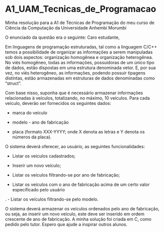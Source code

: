 # A1_UAM_Tecnicas_de_Programacao
Minha resolução para a A1 de Técnicas de Programação do meu curso de Ciência da Computação da Universidade Anhembi Morumbi

O enunciado da questão era o seguinte:
Caro estudante,

Em linguagens de programação estruturadas, tal como a linguagem C/C++ temos a possibilidade de organizar as informações a serem manipuladas sob dois aspectos: organização homogênea e organização heterogênea. No viés homogêneo, todas as informações, possuidoras de um único tipo de dados, estão dispostas em uma estrutura denominada vetor. E, por sua vez, no viés heterogêneo, as informações, podendo possuir tipagens distintas, estão armazenadas em estruturas de dados denominadas como “struct”.

Com base nisso, suponha que é necessário armazenar informações relacionadas à veículos, totalizando, no máximo, 10 veículos. Para cada veículo, deverão ser fornecidos os seguintes dados:

- marca do veículo

- modelo - ano de fabricação

- placa (formato XXX-YYYY; onde X denota as letras e Y denota os números da placa).

O sistema deverá oferecer, ao usuário, as seguintes funcionalidades:

- Listar os veículos cadastrados;

- Inserir um novo veículo;

- Listar os veículos filtrando-se por ano de fabricação;

- Listar os veículos com o ano de fabricação acima de um certo valor especificado pelo usuário

. - Listar os veículos filtrando-se pelo modelo.

O sistema deverá armazenar os veículos ordenados pelo ano de fabricação, ou seja, ao inserir um novo veículo, este deve ser inserido em ordem crescente de ano de fabricação.
A minha solução foi criada em C, como pedido pelo tutor. Espero que ajude a inspirar outros alunos.
